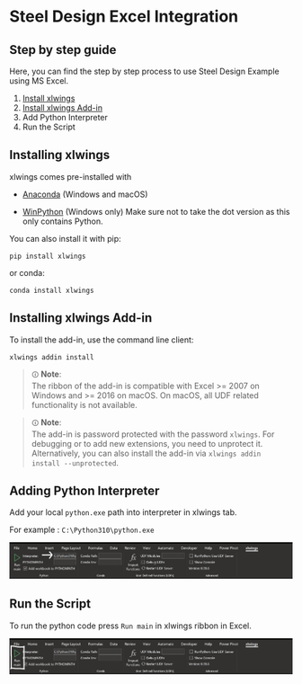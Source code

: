 # Steel Design Excel Integration

## Step by step guide

Here, you can  find the step by step process to use Steel Design Example using MS Excel.

1. [Install xlwings](https://docs.xlwings.org/en/stable/installation.html#id2)
2. [Install xlwings Add-in](https://docs.xlwings.org/en/stable/installation.html#add-in)
3. Add Python Interpreter
4. Run the Script

## Installing xlwings

xlwings comes pre-installed with

* [Anaconda](https://www.anaconda.com/products/distribution) (Windows and macOS)

* [WinPython](https://winpython.github.io/) (Windows only) Make sure not to take the dot version as this only contains Python.

You can also install it with pip:

```
pip install xlwings
```

or conda:
```
conda install xlwings
```

## Installing xlwings Add-in

To install the add-in, use the command line client:
```
xlwings addin install
```

> ``🛈`` **Note**:      
The ribbon of the add-in is compatible with Excel >= 2007 on Windows and >= 2016 on macOS. On macOS, all UDF related functionality is not available.



> ``🛈`` **Note**:      
The add-in is password protected with the password `xlwings`. For debugging or to add new extensions, you need to unprotect it. Alternatively, you can also install the add-in via `xlwings addin install --unprotected`.

## Adding Python Interpreter

Add your local ``python.exe`` path into interpreter in xlwings tab.

For example : ``C:\Python310\python.exe``

![xlwingsInterpreter](img/xlwingsInterpreter.png)

## Run the Script

To run the python code press ``Run main`` in xlwings ribbon in Excel.

![xlwingsButton](img/xlwingsRun.png)
